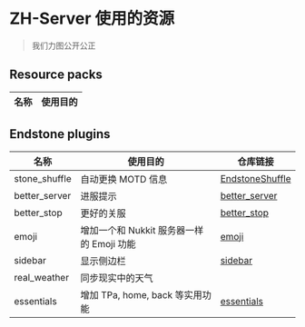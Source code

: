 # ZH-Server 使用的资源

> 我们力图公开公正

## Resource packs

| 名称 | 使用目的 |
| ---- | ------ |

## Endstone plugins

| 名称           | 使用目的   | 仓库链接 |
| -----------   | ------    | ------- |
| stone_shuffle | 自动更换 MOTD 信息 | [EndstoneShuffle](https://github.com/Loudbooks/EndstoneShuffle) |
| better_server | 进服提示 | [better_server](https://github.com/ZOSP/endstone_better_server) |
| better_stop   | 更好的关服 | [better_stop](https://github.com/ZOSP/endstonebetter_stop) |
| emoji         | 增加一个和 Nukkit 服务器一样的 Emoji 功能 | [emoji](https://github.com/endstone-essentials/emoji) |
| sidebar       | 显示侧边栏 | [sidebar](https://github.com/endstone-essentials/sidebar) |
| real_weather  | 同步现实中的天气 | [](https://github.com/ZOSP/endtone_real_weather) |
| essentials    | 增加 TPa, home, back 等实用功能 | [essentials](https://github.com/endstone-essentials/essentials) |
